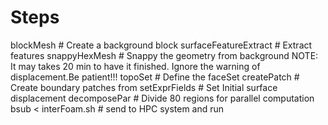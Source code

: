 # Steps
blockMesh                     # Create a background block 
surfaceFeatureExtract         # Extract features
snappyHexMesh                 # Snappy the geometry from background NOTE: It may takes 20 min to have it finished. Ignore the warning of displacement.Be patient!!!
topoSet                       # Define the faceSet
createPatch                   # Create boundary patches from
setExprFields                 # Set Initial surface displacement
decomposePar                  # Divide 80 regions for parallel computation 
bsub < interFoam.sh           # send to HPC system and run
